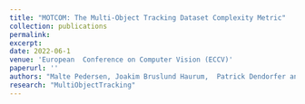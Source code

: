 ```yaml
---
title: "MOTCOM: The Multi-Object Tracking Dataset Complexity Metric"
collection: publications
permalink: 
excerpt: 
date: 2022-06-1
venue: 'European  Conference on Computer Vision (ECCV)'
paperurl: ''
authors: "Malte Pedersen, Joakim Bruslund Haurum,  Patrick Dendorfer and Thomas B. Moeslund"
research: "MultiObjectTracking"
---
```

